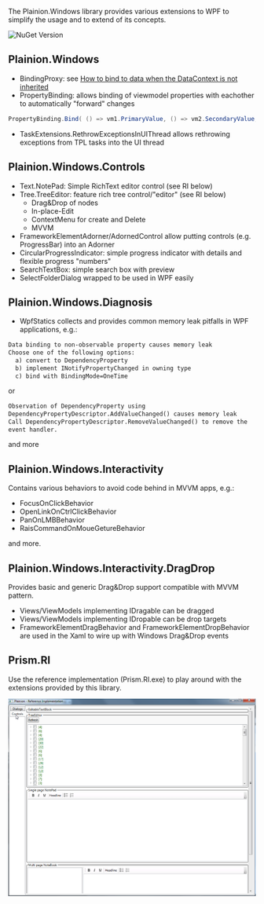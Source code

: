 
The Plainion.Windows library provides various extensions to WPF to simplify the usage 
and to extend of its concepts. 

![NuGet Version](https://img.shields.io/nuget/v/Plainion.Windows.svg?style=flat-square)


## Plainion.Windows

- BindingProxy: see [How to bind to data when the DataContext is not inherited](http://www.thomaslevesque.com/2011/03/21/wpf-how-to-bind-to-data-when-the-datacontext-is-not-inherited/)
- PropertyBinding: allows binding of viewmodel properties with eachother to automatically "forward" changes

```C#
PropertyBinding.Bind( () => vm1.PrimaryValue, () => vm2.SecondaryValue, BindingMode.TwoWay );
```

- TaskExtensions.RethrowExceptionsInUIThread allows rethrowing exceptions from TPL tasks into the UI thread

## Plainion.Windows.Controls

- Text.NotePad: Simple RichText editor control (see RI below)
- Tree.TreeEditor: feature rich tree control/"editor" (see RI below)
  - Drag&Drop of nodes
  - In-place-Edit
  - ContextMenu for create and Delete
  - MVVM
- FrameworkElementAdorner/AdornedControl allow putting controls (e.g. ProgressBar) into an Adorner
- CircularProgressIndicator: simple progress indicator with details and flexible progress "numbers"
- SearchTextBox: simple search box with preview
- SelectFolderDialog wrapped to be used in WPF easily

## Plainion.Windows.Diagnosis

- WpfStatics collects and provides common memory leak pitfalls in WPF applications, e.g.:

```
Data binding to non-observable property causes memory leak
Choose one of the following options:
  a) convert to DependencyProperty
  b) implement INotifyPropertyChanged in owning type
  c) bind with BindingMode=OneTime
```

or

```
Observation of DependencyProperty using DependencyPropertyDescriptor.AddValueChanged() causes memory leak
Call DependencyPropertyDescriptor.RemoveValueChanged() to remove the event handler.
```

and more

## Plainion.Windows.Interactivity

Contains various behaviors to avoid code behind in MVVM apps, e.g.:

- FocusOnClickBehavior
- OpenLinkOnCtrlClickBehavior
- PanOnLMBBehavior
- RaisCommandOnMoueGetureBehavior

and more.

## Plainion.Windows.Interactivity.DragDrop

Provides basic and generic Drag&Drop support compatible with MVVM pattern.

- Views/ViewModels implementing IDragable can be dragged
- Views/ViewModels implementing IDropable can be drop targets
- FrameworkElementDragBehavior and FrameworkElementDropBehavior are used in the Xaml to wire up with Windows Drag&Drop events


## Prism.RI

Use the reference implementation (Prism.RI.exe) to play around with the extensions provided by 
this library.

![](doc/Screenshots/RI.png)

